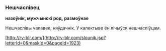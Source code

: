 ### Нешчаслівец
**назоўнік, мужчынскі род, размоўнае**

Нешчаслівы чалавек; няўдачнік. У калектыве ён лічыўся нешчасліўцам.

<a rel="author">[http://rv-blr.com/](http://rv-blr.com/slounik.jsp?letterId=0&maskId=0&pageId=1923)</a>
